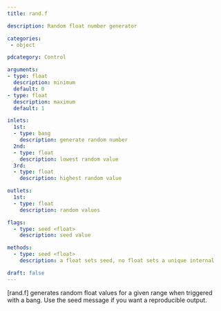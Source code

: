 ```yaml
---
title: rand.f

description: Random float number generator

categories:
 - object

pdcategory: Control

arguments:
- type: float
  description: minimum
  default: 0
- type: float
  description: maximum
  default: 1

inlets:
  1st:
  - type: bang
    description: generate random number
  2nd:
  - type: float
    description: lowest random value
  3rd:
  - type: float
    description: highest random value

outlets:
  1st:
  - type: float
    description: random values

flags:
  - type: seed <float> 
    description: seed value

methods:
  - type: seed <float>
    description: a float sets seed, no float sets a unique internal

draft: false
---
```


[rand.f] generates random float values for a given range when triggered with a bang. Use the seed message if you want a reproducible output.
